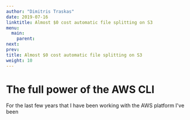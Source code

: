 ```yaml
---
author: "Dimitris Traskas"
date: 2019-07-16
linktitle: Almost $0 cost automatic file splitting on S3
menu:
  main:
    parent: 
next: 
prev: 
title: Almost $0 cost automatic file splitting on S3
weight: 10
---
```



# The full power of the AWS CLI

For the last few years that I have been working with the AWS platform I've been 